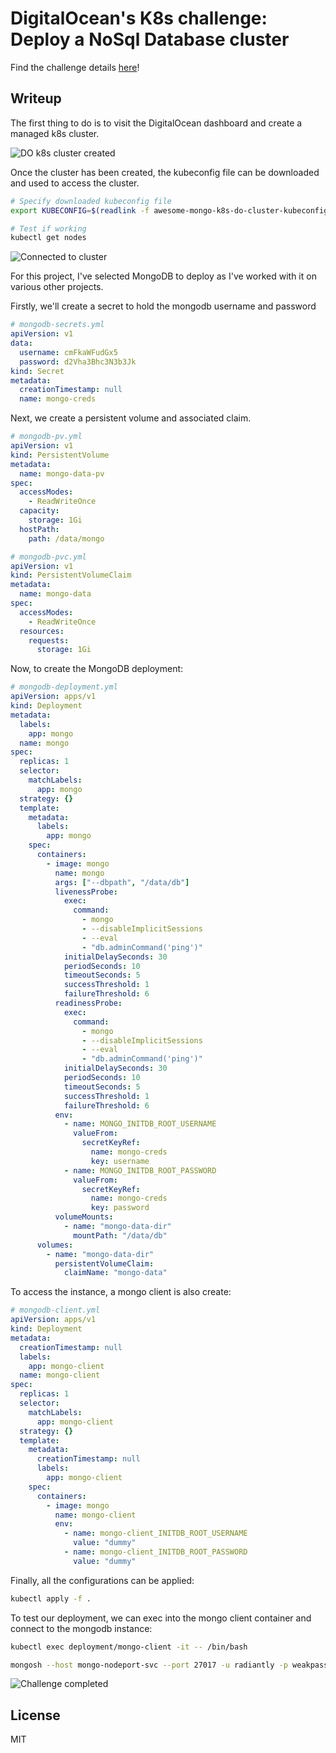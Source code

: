 # DigitalOcean's K8s challenge: Deploy a NoSql Database cluster

Find the challenge details [here](https://www.digitalocean.com/community/pages/kubernetes-challenge)!

## Writeup

The first thing to do is to visit the DigitalOcean dashboard and create a managed k8s cluster.

![DO k8s cluster created](misc/cluster-created.png)

Once the cluster has been created, the kubeconfig file can be downloaded and used to access the cluster.

```sh
# Specify downloaded kubeconfig file
export KUBECONFIG=$(readlink -f awesome-mongo-k8s-do-cluster-kubeconfig.yaml)

# Test if working
kubectl get nodes
```

![Connected to cluster](misc/cluster-connected.png)

For this project, I've selected MongoDB to deploy as I've worked with it on various other projects.

Firstly, we'll create a secret to hold the mongodb username and password

```yaml
# mongodb-secrets.yml
apiVersion: v1
data:
  username: cmFkaWFudGx5
  password: d2Vha3Bhc3N3b3Jk
kind: Secret
metadata:
  creationTimestamp: null
  name: mongo-creds
```

Next, we create a persistent volume and associated claim.

```yaml
# mongodb-pv.yml
apiVersion: v1
kind: PersistentVolume
metadata:
  name: mongo-data-pv
spec:
  accessModes:
    - ReadWriteOnce
  capacity:
    storage: 1Gi
  hostPath:
    path: /data/mongo
```

```yaml
# mongodb-pvc.yml
apiVersion: v1
kind: PersistentVolumeClaim
metadata:
  name: mongo-data
spec:
  accessModes:
    - ReadWriteOnce
  resources:
    requests:
      storage: 1Gi
```

Now, to create the MongoDB deployment:

```yaml
# mongodb-deployment.yml
apiVersion: apps/v1
kind: Deployment
metadata:
  labels:
    app: mongo
  name: mongo
spec:
  replicas: 1
  selector:
    matchLabels:
      app: mongo
  strategy: {}
  template:
    metadata:
      labels:
        app: mongo
    spec:
      containers:
        - image: mongo
          name: mongo
          args: ["--dbpath", "/data/db"]
          livenessProbe:
            exec:
              command:
                - mongo
                - --disableImplicitSessions
                - --eval
                - "db.adminCommand('ping')"
            initialDelaySeconds: 30
            periodSeconds: 10
            timeoutSeconds: 5
            successThreshold: 1
            failureThreshold: 6
          readinessProbe:
            exec:
              command:
                - mongo
                - --disableImplicitSessions
                - --eval
                - "db.adminCommand('ping')"
            initialDelaySeconds: 30
            periodSeconds: 10
            timeoutSeconds: 5
            successThreshold: 1
            failureThreshold: 6
          env:
            - name: MONGO_INITDB_ROOT_USERNAME
              valueFrom:
                secretKeyRef:
                  name: mongo-creds
                  key: username
            - name: MONGO_INITDB_ROOT_PASSWORD
              valueFrom:
                secretKeyRef:
                  name: mongo-creds
                  key: password
          volumeMounts:
            - name: "mongo-data-dir"
              mountPath: "/data/db"
      volumes:
        - name: "mongo-data-dir"
          persistentVolumeClaim:
            claimName: "mongo-data"
```

To access the instance, a mongo client is also create:

```yaml
# mongodb-client.yml
apiVersion: apps/v1
kind: Deployment
metadata:
  creationTimestamp: null
  labels:
    app: mongo-client
  name: mongo-client
spec:
  replicas: 1
  selector:
    matchLabels:
      app: mongo-client
  strategy: {}
  template:
    metadata:
      creationTimestamp: null
      labels:
        app: mongo-client
    spec:
      containers:
        - image: mongo
          name: mongo-client
          env:
            - name: mongo-client_INITDB_ROOT_USERNAME
              value: "dummy"
            - name: mongo-client_INITDB_ROOT_PASSWORD
              value: "dummy"
```

Finally, all the configurations can be applied:

```sh
kubectl apply -f .
```

To test our deployment, we can exec into the mongo client container and connect to the mongodb instance:

```sh
kubectl exec deployment/mongo-client -it -- /bin/bash

mongosh --host mongo-nodeport-svc --port 27017 -u radiantly -p weakpassword
```

![Challenge completed](misc/finished.png)

## License

MIT

